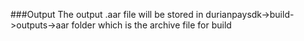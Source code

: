 ###Output
The output .aar file will be stored in durianpaysdk->build->outputs->aar folder which is the archive file for build
